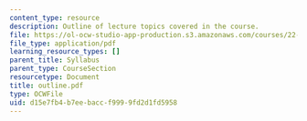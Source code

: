 ```yaml
---
content_type: resource
description: Outline of lecture topics covered in the course.
file: https://ol-ocw-studio-app-production.s3.amazonaws.com/courses/22-314j-structural-mechanics-in-nuclear-power-technology-fall-2006/d15e7fb4b7eebaccf9999fd2d1fd5958_outline.pdf
file_type: application/pdf
learning_resource_types: []
parent_title: Syllabus
parent_type: CourseSection
resourcetype: Document
title: outline.pdf
type: OCWFile
uid: d15e7fb4-b7ee-bacc-f999-9fd2d1fd5958
---
```

